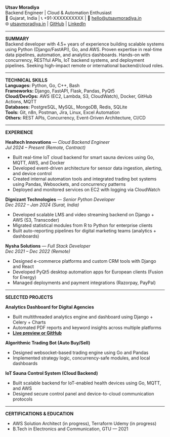 **Utsav Moradiya**  
Backend Engineer | Cloud & Automation Enthusiast  
📍 Gujarat, India | 📞 +91-XXXXXXXXXX | 📧 hello@utsavmoradiya.in  
🌐 [utsavmoradiya.in](https://utsavmoradiya.in) | [GitHub](https://github.com/utsavm2711) | [LinkedIn](https://linkedin.com/in/utsavm2711)

---

**SUMMARY**  
Backend developer with 4.5+ years of experience building scalable systems using Python (Django/FastAPI), Go, and AWS. Proven expertise in real-time data pipelines, automation, and analytics dashboards. Hands-on with concurrency, RESTful APIs, IoT backend systems, and deployment pipelines. Seeking high-impact remote or international backend/cloud roles.

---

**TECHNICAL SKILLS**  
**Languages:** Python, Go, C++, Bash  
**Frameworks:** Django, FastAPI, Flask, Pandas, PyQt5  
**Cloud/DevOps:** AWS (EC2, Lambda, S3, CloudWatch), Docker, GitHub Actions, MQTT  
**Databases:** PostgreSQL, MySQL, MongoDB, Redis, SQLite  
**Tools:** Git, n8n, Postman, Jira, Linux, Excel Automation  
**Others:** REST APIs, Concurrency, Event-Driven Architecture, CI/CD

---

**EXPERIENCE**

**Healtech Innovations** — *Cloud Backend Engineer*  
*Jul 2024 – Present (Remote, Contract)*  
- Built real-time IoT cloud backend for smart sauna devices using Go, MQTT, AWS, and Docker  
- Developed event-driven architecture for sensor data ingestion, alerting, and device control  
- Created internal automation tools and integrated trading bot systems using Pandas, Websockets, and concurrency patterns  
- Deployed and monitored services on EC2 with logging via CloudWatch  

**Dignizant Technologies** — *Senior Python Developer*  
*Dec 2022 – Jan 2024 (Surat, India)*  
- Developed scalable LMS and video streaming backend on Django + AWS (S3, Transcoder)  
- Migrated statistical modules from R to Python for enterprise clients  
- Built auto-reporting pipelines for digital marketing teams (analytics + dashboards)

**Nysha Solutions** — *Full Stack Developer*  
*Dec 2021 – Dec 2022 (Remote)*  
- Designed e-commerce platforms and custom CRM tools with Django and React  
- Developed PyQt5 desktop automation apps for European clients (Fusion for Energy)  
- Managed deployments and payment integrations (Razorpay, PayPal)

---

**SELECTED PROJECTS**

**Analytics Dashboard for Digital Agencies**  
- Built multithreaded analytics engine and dashboard using Django + Celery + Charts  
- Automated PDF reports and keyword insights across multiple platforms  
- **[Live preview or GitHub](#)**

**Algorithmic Trading Bot (Auto Buy/Sell)**  
- Designed websocket-based trading engine using Go and Pandas  
- Implemented strategy logic, concurrency-safe modules, and local dashboards  

**IoT Sauna Control System (Cloud Backend)**  
- Built scalable backend for IoT-enabled health devices using Go, MQTT, and AWS  
- Designed secure control panel and device-to-cloud communication protocols  

---

**CERTIFICATIONS & EDUCATION**

- AWS Solution Architect (in progress), Terraform Udemy (in progress)  
- B.Tech in Electronics and Communication, GTU — 2021  
